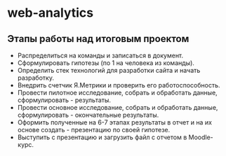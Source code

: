 # web-analytics

## Этапы работы над итоговым проектом
- Распределиться на команды и записаться в документ. 
- Сформулировать гипотезы (по 1 на человека из команды). 
- Определить стек технологий для разработки сайта и начать разработку. 
- Внедрить счетчик Я.Метрики и проверить его работоспособность.
- Провести пилотное исследование, собрать и обработать данные, сформулировать - результаты.
- Провести основное исследование, собрать и обработать данные, сформулировать - окончательные результаты.
- Оформить полученные на 6-7 этапах результаты в отчет и на их основе создать - презентацию по своей гипотезе. 
- Выступить с презентацию и загрузить файл с отчетом в Moodle-курс. 

